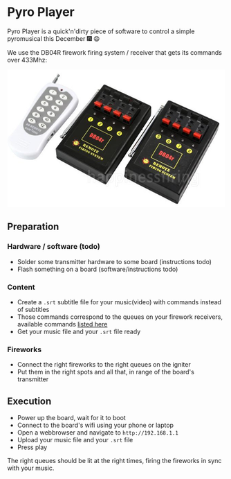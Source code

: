 # Pyro Player

Pyro Player is a quick'n'dirty piece of software to control a simple pyromusical
this December 🎆 😄

We use the DB04R firework firing system / receiver that gets its commands over
433Mhz:

![DB04R receivers with a remote](DB04R.jpg)

## Preparation

### Hardware / software (todo)

* Solder some transmitter hardware to some board (instructions todo)
* Flash something on a board (software/instructions todo)

### Content

* Create a `.srt` subtitle file for your music(video) with commands instead of subtitles
* Those commands correspond to the queues on your firework receivers, available commands [listed here](https://github.com/Timendus/pyro-player/blob/master/shared/allowed-commands.js)
* Get your music file and your `.srt` file ready

### Fireworks

* Connect the right fireworks to the right queues on the igniter
* Put them in the right spots and all that, in range of the board's transmitter

## Execution

* Power up the board, wait for it to boot
* Connect to the board's wifi using your phone or laptop
* Open a webbrowser and navigate to `http://192.168.1.1`
* Upload your music file and your `.srt` file
* Press play

The right queues should be lit at the right times, firing the fireworks in sync
with your music.
